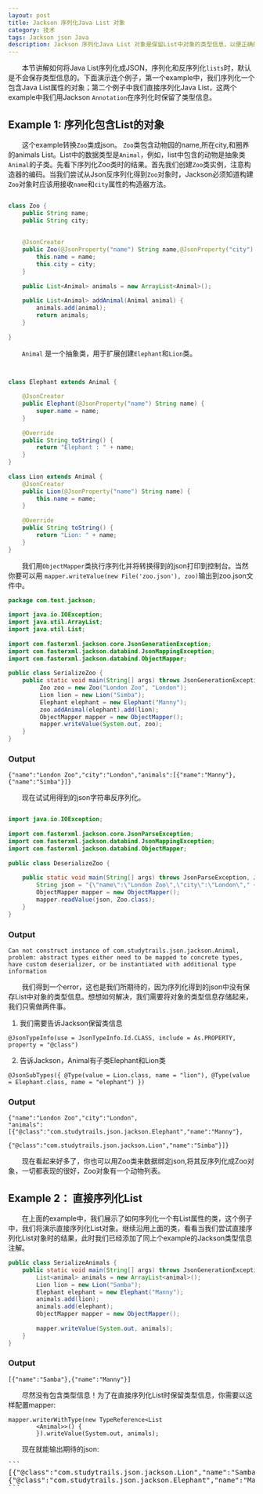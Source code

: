 ```yaml
---
layout: post
title: Jackson 序列化Java List 对象
category: 技术
tags: Jackson json Java
description: Jackson 序列化Java List 对象是保留List中对象的类型信息，以便正确的反序列化。
---
```


　　本节讲解如何将Java List序列化成JSON，序列化和反序列化`lists`时，默认是不会保存类型信息的。下面演示连个例子，第一个example中，我们序列化一个包含Java List属性的对象；第二个例子中我们直接序列化Java List，这两个example中我们用Jackson `Annotation`在序列化时保留了类型信息。

## Example 1: 序列化包含List的对象

　　这个example转换`Zoo`类成json。 `Zoo`类包含动物园的name,所在city,和圈养的animals List。List中的数据类型是`Animal`，例如，list中包含的动物是抽象类`Animal`的子类。先看下序列化Zoo类时的结果。首先我们创建`Zoo`类实例，注意构造器的编码。当我们尝试从Json反序列化得到`Zoo`对象时，Jackson必须知道构建`Zoo`对象时应该用接收`name`和`city`属性的构造器方法。

```java

class Zoo {
    public String name;
    public String city;
 
     
    @JsonCreator
    public Zoo(@JsonProperty("name") String name,@JsonProperty("city") String city) {
        this.name = name;
        this.city = city;
    }
 
    public List<Animal> animals = new ArrayList<Animal>();
 
    public List<Animal> addAnimal(Animal animal) {
        animals.add(animal);
        return animals;
    }
 
}

```

　　`Animal` 是一个抽象类，用于扩展创建`Elephant`和`Lion`类。

```java


class Elephant extends Animal {
 
    @JsonCreator
    public Elephant(@JsonProperty("name") String name) {
        super.name = name;
    }
 
    @Override
    public String toString() {
        return "Elephant : " + name;
    }
}
 
class Lion extends Animal {
    @JsonCreator
    public Lion(@JsonProperty("name") String name) {
        this.name = name;
    }
 
    @Override
    public String toString() {
        return "Lion: " + name;
    }
}
```

　　我们用`ObjectMapper`类执行序列化并将转换得到的json打印到控制台。当然你要可以用
`mapper.writeValue(new File('zoo.json'), zoo)`输出到zoo.json文件中。

```java
package com.test.jackson;
 
import java.io.IOException;
import java.util.ArrayList;
import java.util.List;
 
import com.fasterxml.jackson.core.JsonGenerationException;
import com.fasterxml.jackson.databind.JsonMappingException;
import com.fasterxml.jackson.databind.ObjectMapper;
 
public class SerializeZoo {
    public static void main(String[] args) throws JsonGenerationException, JsonMappingException, IOException {
         Zoo zoo = new Zoo("London Zoo", "London");
         Lion lion = new Lion("Simba");
         Elephant elephant = new Elephant("Manny");
         zoo.addAnimal(elephant).add(lion);
         ObjectMapper mapper = new ObjectMapper();
         mapper.writeValue(System.out, zoo);
    }
}
```

### Output

```
{"name":"London Zoo","city":"London","animals":[{"name":"Manny"},{"name":"Simba"}]}
```

　　现在试试用得到的json字符串反序列化。

```java

import java.io.IOException;
 
import com.fasterxml.jackson.core.JsonParseException;
import com.fasterxml.jackson.databind.JsonMappingException;
import com.fasterxml.jackson.databind.ObjectMapper;
 
public class DeserializeZoo {
 
    public static void main(String[] args) throws JsonParseException, JsonMappingException, IOException {
        String json = "{\"name\":\"London Zoo\",\"city\":\"London\"," + "\"animals\":[{\"name\":\"Manny\"},{\"name\":\"Simba\"}]}";
        ObjectMapper mapper = new ObjectMapper();
        mapper.readValue(json, Zoo.class);
    }
}
```

### Output

```
Can not construct instance of com.studytrails.json.jackson.Animal, problem: abstract types either need to be mapped to concrete types, have custom deserializer, or be instantiated with additional type information
```

　　我们得到一个error，这也是我们所期待的，因为序列化得到的json中没有保存List中对象的类型信息。想想如何解决，我们需要将对象的类型信息存储起来，我们只需做两件事。

1. 我们需要告诉Jackson保留类信息

```
@JsonTypeInfo(use = JsonTypeInfo.Id.CLASS, include = As.PROPERTY, property = "@class")
```
2. 告诉Jackson，Animal有子类Elephant和Lion类

```
@JsonSubTypes({ @Type(value = Lion.class, name = "lion"), @Type(value = Elephant.class, name = "elephant") })
```

### Output

```
{"name":"London Zoo","city":"London",
"animals":[{"@class":"com.studytrails.json.jackson.Elephant","name":"Manny"},
           {"@class":"com.studytrails.json.jackson.Lion","name":"Simba"}]}
```

　　现在看起来好多了，你也可以用Zoo类来数据绑定json,将其反序列化成Zoo对象，一切都表现的很好，Zoo对象有一个动物列表。

## Example 2： 直接序列化List

　　在上面的example中，我们展示了如何序列化一个有List属性的类，这个例子中，我们将演示直接序列化List对象。继续沿用上面的类，看看当我们尝试直接序列化List对象时的结果，此时我们已经添加了同上个example的Jackson类型信息注解。

```java
public class SerializeAnimals {
    public static void main(String[] args) throws JsonGenerationException, JsonMappingException, IOException {
        List<animal> animals = new ArrayList<animal>();
        Lion lion = new Lion("Samba");
        Elephant elephant = new Elephant("Manny");
        animals.add(lion);
        animals.add(elephant);
        ObjectMapper mapper = new ObjectMapper();
 
        mapper.writeValue(System.out, animals);
    }
}  
```

### Output

```
[{"name":"Samba"},{"name":"Manny"}]
```

　　尽然没有包含类型信息！为了在直接序列化List时保留类型信息，你需要以这样配置mapper:

```
mapper.writerWithType(new TypeReference<List
        <Animal>>() {
        }).writeValue(System.out, animals);
```
　　现在就能输出期待的json:

<pre>
```
[{"@class":"com.studytrails.json.jackson.Lion","name":"Samba"},
{"@class":"com.studytrails.json.jackson.Elephant","name":"Manny"}]
```
</pre>